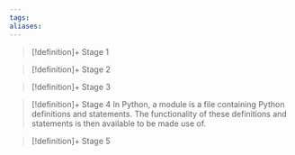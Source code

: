 ```yaml
---
tags:
aliases:
---
```


> [!definition]+ Stage 1
>

> [!definition]+ Stage 2
>

> [!definition]+ Stage 3
>

> [!definition]+ Stage 4
> In Python, a module is a file containing Python definitions and statements. The functionality of these definitions and statements is then available to be made use of.

> [!definition]+ Stage 5
>



